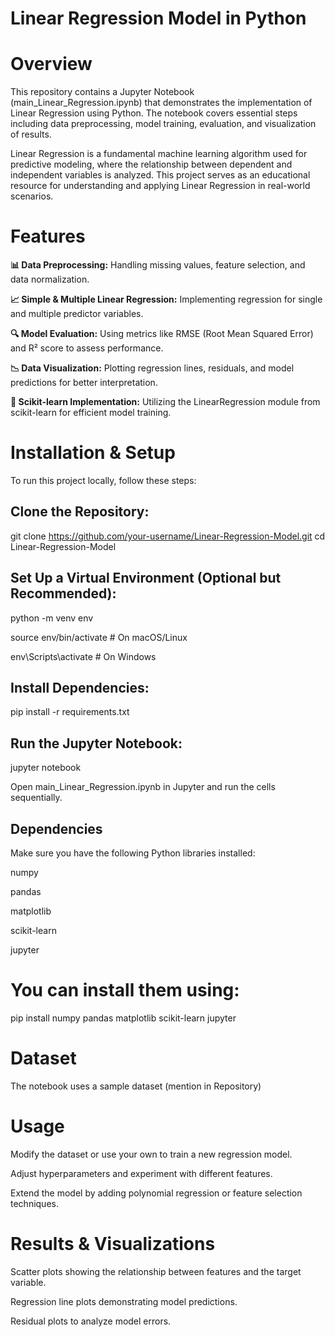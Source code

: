 # Linear Regression Model in Python
# Overview
This repository contains a Jupyter Notebook (main_Linear_Regression.ipynb) that demonstrates the implementation of Linear Regression using Python. The notebook covers essential steps including data preprocessing, model training, evaluation, and visualization of results.


Linear Regression is a fundamental machine learning algorithm used for predictive modeling, where the relationship between dependent and independent variables is analyzed. This project serves as an educational resource for understanding and applying Linear Regression in real-world scenarios.

# Features
**📊 Data Preprocessing:** Handling missing values, feature selection, and data normalization.


**📈 Simple & Multiple Linear Regression:** Implementing regression for single and multiple predictor variables.


**🔍 Model Evaluation:** Using metrics like RMSE (Root Mean Squared Error) and R² score to assess performance.


**📉 Data Visualization:** Plotting regression lines, residuals, and model predictions for better interpretation.


**🚀 Scikit-learn Implementation:** Utilizing the LinearRegression module from scikit-learn for efficient model training.



# Installation & Setup
To run this project locally, follow these steps:

## Clone the Repository:
git clone https://github.com/your-username/Linear-Regression-Model.git
cd Linear-Regression-Model

## Set Up a Virtual Environment (Optional but Recommended):
python -m venv env


source env/bin/activate   # On macOS/Linux


env\Scripts\activate      # On Windows

## Install Dependencies:
pip install -r requirements.txt

## Run the Jupyter Notebook:
jupyter notebook


Open main_Linear_Regression.ipynb in Jupyter and run the cells sequentially.

## Dependencies
Make sure you have the following Python libraries installed:

numpy


pandas


matplotlib

scikit-learn

jupyter

# You can install them using:
pip install numpy pandas matplotlib scikit-learn jupyter

# Dataset
The notebook uses a sample dataset (mention in Repository)

# Usage
Modify the dataset or use your own to train a new regression model.

Adjust hyperparameters and experiment with different features.

Extend the model by adding polynomial regression or feature selection techniques.


# Results & Visualizations
Scatter plots showing the relationship between features and the target variable.

Regression line plots demonstrating model predictions.

Residual plots to analyze model errors.
